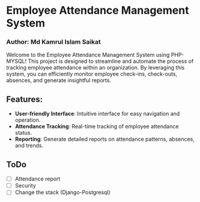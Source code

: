 # Employee Attendance Management System


### Author: Md Kamrul Islam Saikat

Welcome to the Employee Attendance Management System using PHP-MYSQL! This project is designed to streamline and automate the process of tracking employee attendance within an organization. By leveraging this system, you can efficiently monitor employee check-ins, check-outs, absences, and generate insightful reports.

## Features:
- **User-friendly Interface**: Intuitive interface for easy navigation and operation.
- **Attendance Tracking**: Real-time tracking of employee attendance status.
- **Reporting**: Generate detailed reports on attendance patterns, absences, and trends.

## ToDo
- [ ] Attendance report
- [ ] Security
- [ ] Change the stack (Django-Postgresql)
